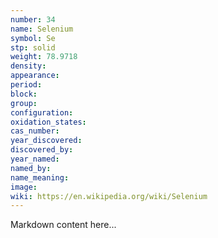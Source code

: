 ```yaml
---
number: 34
name: Selenium
symbol: Se
stp: solid
weight: 78.9718
density:
appearance:
period:
block:
group:
configuration:
oxidation_states:
cas_number:
year_discovered:
discovered_by:
year_named:
named_by:
name_meaning:
image:
wiki: https://en.wikipedia.org/wiki/Selenium
---
```


Markdown content here...
